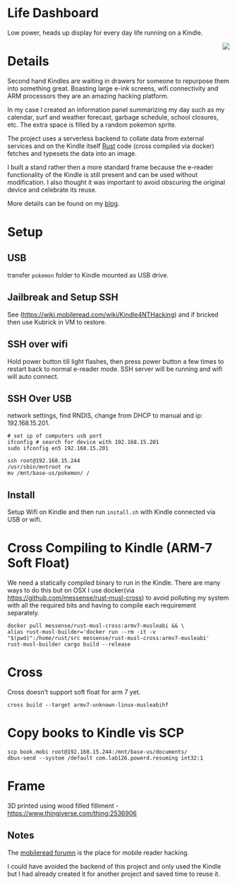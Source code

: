# Life Dashboard
Low power, heads up display for every day life running on a Kindle.

<img align="right" src="https://github.com/davidhampgonsalves/life-dashboard/raw/master/life-dashboard.jpg"/>

# Details
Second hand Kindles are waiting in drawers for someone to repurpose them into something great. Boasting large e-ink screens, wifi connectivity and ARM processors they are an amazing hacking platform.

In my case I created an information panel summarizing my day such as my calendar, surf and weather forecast, garbage schedule, school closures, etc. The extra space is filled by a random pokemon sprite.

The project uses a serverless backend to collate data from external services and on the Kindle itself [Rust](https://www.rust-lang.org/) code (cross compiled via docker) fetches and typesets the data into an image.

I built a stand rather then a more standard frame because the e-reader functionality of the Kindle is still present and can be used without modification. I also thought it was important to avoid obscuring the original device and celebrate its reuse.

More details can be found on my [blog](https://www.davidhampgonsalves.com/life-dashboard/).

# Setup

## USB
transfer `pokemon` folder to Kindle mounted as USB drive.

## Jailbreak and Setup SSH
See (https://wiki.mobileread.com/wiki/Kindle4NTHacking) and if bricked then use Kubrick in VM to restore.

## SSH over wifi
Hold power button till light flashes, then press power button a few times to restart back to normal e-reader mode. SSH server will be running and wifi will auto connect.

## SSH Over USB
network settings, find RNDIS, change from DHCP to manual and ip: 192.168.15.201.
```
# set ip of computers usb port
ifconfig # search for device with 192.168.15.201
sudo ifconfig en5 192.168.15.201

ssh root@192.168.15.244
/usr/sbin/mntroot rw
mv /mnt/base-us/pokemon/ /
```
## Install
Setup Wifi on Kindle and then run `install.sh` with Kindle connected via USB or wifi.

# Cross Compiling to Kindle (ARM-7 Soft Float)
We need a statically compiled binary to run in the Kindle. There are many ways to do this but on OSX I use docker(via https://github.com/messense/rust-musl-cross) to avoid polluting my system with all the required bits and having to compile each requirement separately.
```
docker pull messense/rust-musl-cross:armv7-musleabi && \
alias rust-musl-builder='docker run --rm -it -v "$(pwd)":/home/rust/src messense/rust-musl-cross:armv7-musleabi'
rust-musl-builder cargo build --release
```

# Cross
Cross doesn't support soft float for arm 7 yet.
```
cross build --target armv7-unknown-linux-musleabihf
```

# Copy books to Kindle vis SCP
```
scp book.mobi root@192.168.15.244:/mnt/base-us/documents/
dbus-send --system /default com.lab126.powerd.resuming int32:1
```

# Frame
3D printed using wood filled filliment - https://www.thingiverse.com/thing:2536906

## Notes
The [mobileread forumn](https://www.mobileread.com/forums/) is the place for mobile reader hacking.

I could have avoided the backend of this project and only used the Kindle but I had already created it for another project and saved time to reuse it.

